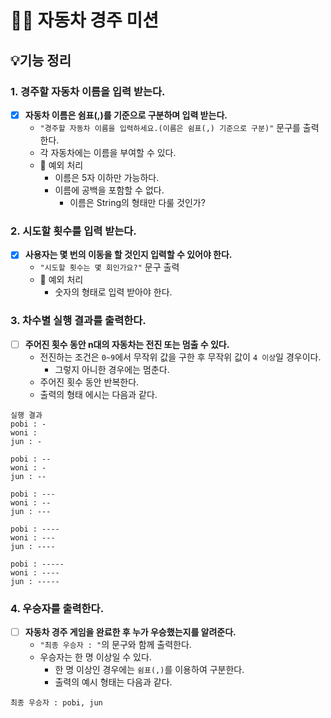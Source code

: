 # 🚗🚙 자동차 경주 미션
## 💡기능 정리

### 1. 경주할 자동차 이름을 입력 받는다.
- [x] **자동차 이름은 쉼표(,)를 기준으로 구분하며 입력 받는다.**
  - `"경주할 자동차 이름을 입력하세요.(이름은 쉼표(,) 기준으로 구분)"` 문구를 출력한다.
  - 각 자동차에는 이름을 부여할 수 있다.
  - 📢 예외 처리
      - 이름은 5자 이하만 가능하다.
      - 이름에 공백을 포함할 수 없다.
        - 이름은 String의 형태만 다룰 것인가?
        

### 2. 시도할 횟수를 입력 받는다.
- [x] **사용자는 몇 번의 이동을 할 것인지 입력할 수 있어야 한다.**
  - `"시도할 횟수는 몇 회인가요?"` 문구 출력
  - 📢 예외 처리
    - 숫자의 형태로 입력 받아야 한다.

### 3. 차수별 실행 결과를 출력한다.
- [ ] **주어진 횟수 동안 n대의 자동차는 전진 또는 멈출 수 있다.**
  - 전진하는 조건은 `0~9`에서 무작위 값을 구한 후 무작위 값이 `4 이상`일 경우이다.
    - 그렇지 아니한 경우에는 멈춘다.
  - 주어진 횟수 동안 반복한다.
  - 출력의 형태 에시는 다음과 같다.
```text
실행 결과
pobi : -
woni : 
jun : -

pobi : --
woni : -
jun : --

pobi : ---
woni : --
jun : ---

pobi : ----
woni : ---
jun : ----

pobi : -----
woni : ----
jun : -----
```

### 4. 우승자를 출력한다.
- [ ] **자동차 경주 게임을 완료한 후 누가 우승했는지를 알려준다.**
  - `"최종 우승자 : "`의 문구와 함께 출력한다.
  - 우승자는 한 명 이상일 수 있다.
    - 한 명 이상인 경우에는 `쉼표(,)`를 이용하여 구분한다.
    - 출력의 예시 형태는 다음과 같다.
```text
최종 우승자 : pobi, jun
```
